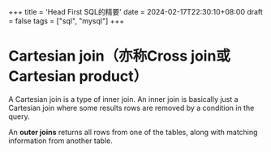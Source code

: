 +++
title = 'Head First SQL的精要'
date = 2024-02-17T22:30:10+08:00
draft = false
tags = ["sql", "mysql"]
+++

# Cartesian join（亦称Cross join或Cartesian product）

A Cartesian join is a type of inner join. An inner join is basically just a Cartesian join where some results rows are removed by a condition in the query.

An <b>outer joins</b> returns all rows from one of the tables, along with matching information from another table.
